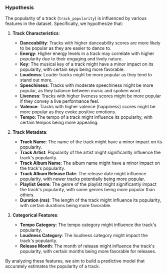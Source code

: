 ### Hypothesis

The popularity of a track (`track_popularity`) is influenced by various features in the dataset. Specifically, we hypothesize that:

1. **Track Characteristics**:
   - **Danceability**: Tracks with higher danceability scores are more likely to be popular as they are easier to dance to.
   - **Energy**: Higher energy levels in a track may correlate with higher popularity due to their engaging and lively nature.
   - **Key**: The musical key of a track might have a minor impact on its popularity, with certain keys being more favorable.
   - **Loudness**: Louder tracks might be more popular as they tend to stand out more.
   - **Speechiness**: Tracks with moderate speechiness might be more popular, as they balance between music and spoken word.
   - **Liveness**: Tracks with higher liveness scores might be more popular if they convey a live performance feel.
   - **Valence**: Tracks with higher valence (happiness) scores might be more popular as they evoke positive emotions.
   - **Tempo**: The tempo of a track might influence its popularity, with certain tempos being more appealing.

2. **Track Metadata**:
   - **Track Name**: The name of the track might have a minor impact on its popularity.
   - **Track Artist**: Popularity of the artist might significantly influence the track's popularity.
   - **Track Album Name**: The album name might have a minor impact on the track's popularity.
   - **Track Album Release Date**: The release date might influence popularity, with newer tracks potentially being more popular.
   - **Playlist Genre**: The genre of the playlist might significantly impact the track's popularity, with some genres being more popular than others.
   - **Duration (ms)**: The length of the track might influence its popularity, with certain durations being more favorable.

3. **Categorical Features**:
   - **Tempo Category**: The tempo category might influence the track's popularity.
   - **Loudness Category**: The loudness category might impact the track's popularity.
   - **Release Month**: The month of release might influence the track's popularity, with certain months being more favorable for releases.

By analyzing these features, we aim to build a predictive model that accurately estimates the popularity of a track.